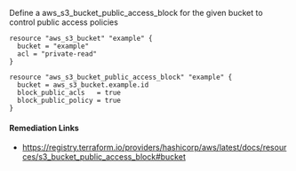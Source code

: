 
Define a aws_s3_bucket_public_access_block for the given bucket to control public access policies

```hcl
resource "aws_s3_bucket" "example" {
  bucket = "example"
  acl = "private-read"
}

resource "aws_s3_bucket_public_access_block" "example" {
  bucket = aws_s3_bucket.example.id
  block_public_acls   = true
  block_public_policy = true
}
```

#### Remediation Links
 - https://registry.terraform.io/providers/hashicorp/aws/latest/docs/resources/s3_bucket_public_access_block#bucket
        